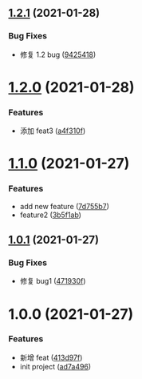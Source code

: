## [1.2.1](https://github.com/dushaobindoudou/autoci-test/compare/v1.2.0...v1.2.1) (2021-01-28)

### Bug Fixes

- 修复 1.2 bug ([9425418](https://github.com/dushaobindoudou/autoci-test/commit/942541890545ec29ef28ce2ca8051db4f1a51b2d))

# [1.2.0](https://github.com/dushaobindoudou/autoci-test/compare/v1.1.0...v1.2.0) (2021-01-28)

### Features

- 添加 feat3 ([a4f310f](https://github.com/dushaobindoudou/autoci-test/commit/a4f310f35fc3945e0cb6536e896502bf97838e22))

# [1.1.0](https://github.com/dushaobindoudou/autoci-test/compare/v1.0.1...v1.1.0) (2021-01-27)

### Features

- add new feature ([7d755b7](https://github.com/dushaobindoudou/autoci-test/commit/7d755b79d320d69983ebf6af36bdaefdace1ef7e))
- feature2 ([3b5f1ab](https://github.com/dushaobindoudou/autoci-test/commit/3b5f1abcf4632a4694191471116029bfd8ba76a4))

## [1.0.1](https://github.com/dushaobindoudou/autoci-test/compare/v1.0.0...v1.0.1) (2021-01-27)

### Bug Fixes

- 修复 bug1 ([471930f](https://github.com/dushaobindoudou/autoci-test/commit/471930f9cce1e9b028b9550107305891fc340f18))

# 1.0.0 (2021-01-27)

### Features

- 新增 feat ([413d97f](https://github.com/dushaobindoudou/autoci-test/commit/413d97f589da19906b53f1797bdd90e1cb6c62c0))
- init project ([ad7a496](https://github.com/dushaobindoudou/autoci-test/commit/ad7a4968bef9d36e99dd73c0fc0de4dc73a14348))
